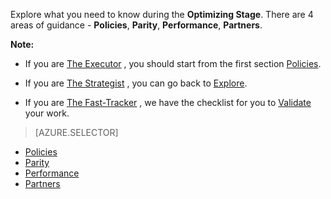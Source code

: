 Explore what you need to know during the **Optimizing Stage**. There are 4 areas of guidance - **Policies**, **Parity**, **Performance**, **Partners**.

**Note:**

- If you are [The Executor](/solutions/global-customer/target-personas/) , you should start from the first section [Policies](/solutions/global-customer/optimizing/guidance/policies/).

- If you are [The Strategist](/solutions/global-customer/target-personas/) , you can go back to [Explore](/solutions/global-customer/optimizing/explore/policies/).

- If you are [The Fast-Tracker](/solutions/global-customer/target-personas/) , we have the checklist for you to [Validate](/solutions/global-customer/optimizing/validate/) your work.

> [AZURE.SELECTOR]
- [Policies](/solutions/global-customer/optimizing/guidance/policies/)
- [Parity](/solutions/global-customer/optimizing/guidance/parity/)
- [Performance](/solutions/global-customer/optimizing/guidance/performance/)
- [Partners](/solutions/global-customer/optimizing/guidance/partners/)
